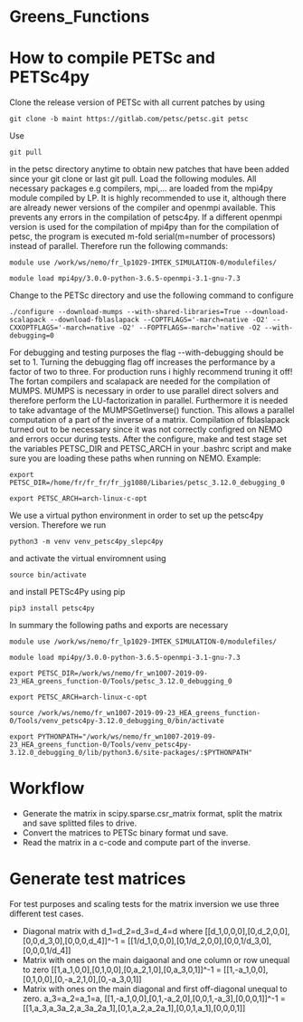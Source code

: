 # Greens_Functions
# How to compile PETSc and PETSc4py
Clone the release version of PETSc with all current patches by using

`git clone -b maint https://gitlab.com/petsc/petsc.git petsc`

Use 

`git pull `

in the petsc directory anytime to obtain new patches that have been added since your git clone or last git pull.
Load the following modules. All necessary packages e.g compilers, mpi,... are loaded from the mpi4py module compiled by LP. It is highly recommended to use it, although there are already newer versions of the compiler and openmpi available. This prevents any errors in the compilation of petsc4py. If a different openmpi version is used for the compilation of mpi4py than for the compilation of petsc, the program is executed m-fold serial(m=number of processors) instead of parallel. Therefore run the following commands: 
 
`module use /work/ws/nemo/fr_lp1029-IMTEK_SIMULATION-0/modulefiles/`

`module load mpi4py/3.0.0-python-3.6.5-openmpi-3.1-gnu-7.3 `

Change to the PETSc directory and use the following command to configure

`./configure --download-mumps --with-shared-libraries=True --download-scalapack --download-fblaslapack --COPTFLAGS='-march=native -O2' --CXXOPTFLAGS='-march=native -O2' --FOPTFLAGS=-march='native -O2 --with-debugging=0 `

For debugging and testing purposes the flag --with-debugging should be set to 1. Turning the debugging flag off increases the performance by a factor of two to three. For production runs i highly recommend truning it off! The fortan compilers and scalapack are needed for the compilation of MUMPS. MUMPS is necessary in order to use parallel direct solvers and therefore perform the LU-factorization in parallel. Furthermore it is needed to take advantage of the MUMPSGetInverse() function. This allows a parallel computation of a part of the inverse of a matrix. Compilation of fblaslapack turned out to be necessary since it was not correctly configred on NEMO and errors occur during tests. After the configure, make and test stage set the variables PETSC_DIR and PETSC_ARCH in your .bashrc script and make sure you are loading these paths when running on NEMO. Example:

`export PETSC_DIR=/home/fr/fr_fr/fr_jg1080/Libaries/petsc_3.12.0_debugging_0`

`export PETSC_ARCH=arch-linux-c-opt` 

We use a virtual python environment in order to set up the petsc4py version. Therefore we run 

`python3 -m venv venv_petsc4py_slepc4py`

and activate the virtual enviromnent using 

`source bin/activate`

and install PETSc4Py using pip

`pip3 install petsc4py`

In summary the following paths and exports are necessary 

`module use /work/ws/nemo/fr_lp1029-IMTEK_SIMULATION-0/modulefiles/`

`module load mpi4py/3.0.0-python-3.6.5-openmpi-3.1-gnu-7.3`

`export PETSC_DIR=/work/ws/nemo/fr_wn1007-2019-09-23_HEA_greens_function-0/Tools/petsc_3.12.0_debugging_0`

`export PETSC_ARCH=arch-linux-c-opt`

`source /work/ws/nemo/fr_wn1007-2019-09-23_HEA_greens_function-0/Tools/venv_petsc4py-3.12.0_debugging_0/bin/activate`

`export PYTHONPATH="/work/ws/nemo/fr_wn1007-2019-09-23_HEA_greens_function-0/Tools/venv_petsc4py-3.12.0_debugging_0/lib/python3.6/site-packages/:$PYTHONPATH"`


# Workflow
* Generate the matrix in scipy.sparse.csr_matrix format, split the matrix and save splitted files to drive.
* Convert the matrices to PETSc binary format und save. 
* Read the matrix in a c-code and compute part of the inverse.

# Generate test matrices 
For test purposes and scaling tests for the matrix inversion we use three different test cases.
* Diagonal matrix with d_1=d_2=d_3=d_4=d where [[d_1,0,0,0],[0,d_2,0,0],[0,0,d_3,0],[0,0,0,d_4]]^-1 = [[1/d_1,0,0,0],[0,1/d_2,0,0],[0,0,1/d_3,0],[0,0,0,1/d_4]]
* Matrix with ones on the main daigaonal and one column or row unequal to zero [[1,a_1,0,0],[0,1,0,0],[0,a_2,1,0],[0,a_3,0,1]]^-1 = [[1,-a_1,0,0],[0,1,0,0],[0,-a_2,1,0],[0,-a_3,0,1]]
* Matrix with ones on the main diagonal and first off-diagonal unequal to zero. a_3=a_2=a_1=a, [[1,-a_1,0,0],[0,1,-a_2,0],[0,0,1,-a_3],[0,0,0,1]]^-1 = [[1,a_3,a_3a_2,a_3a_2a_1],[0,1,a_2,a_2a_1],[0,0,1,a_1],[0,0,0,1]] 
